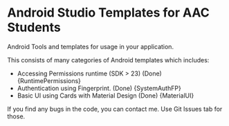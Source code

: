 # Android Studio Templates for AAC Students

Android Tools and templates for usage in your application.

This consists of many categories of Android templates which includes:

* Accessing Permissions runtime (SDK > 23) (Done) {RuntimePermissions}
* Authentication using Fingerprint. (Done) {SystemAuthFP}
* Basic UI using Cards with Material Design (Done) {MaterialUI}

If you find any bugs in the code, you can contact me. Use Git Issues tab for those.
